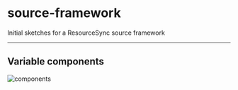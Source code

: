 # source-framework
Initial sketches for a ResourceSync source framework

---

## Variable components

![components](img/comp01.png)
